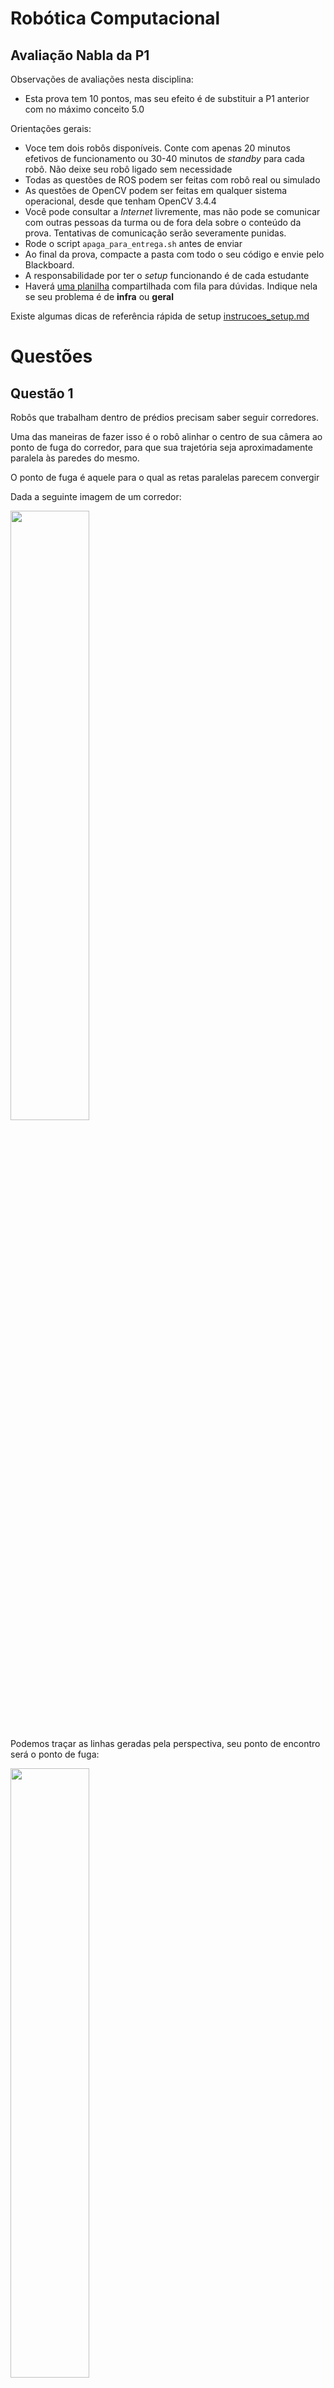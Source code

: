 # Robótica Computacional

## Avaliação Nabla da P1

Observações de avaliações nesta disciplina:
* Esta prova tem 10 pontos, mas seu efeito é de substituir a P1 anterior com no máximo conceito $5.0$

Orientações gerais:
* Voce tem dois robôs disponíveis. Conte com apenas 20 minutos efetivos de funcionamento ou 30-40 minutos de *standby* para cada robô. Não deixe seu robô ligado sem necessidade
* Todas as questões de ROS podem ser feitas com robô real ou simulado
* As questões de OpenCV podem ser feitas em qualquer sistema operacional, desde que tenham OpenCV 3.4.4
* Você pode consultar a *Internet* livremente, mas não pode se comunicar com outras pessoas da turma ou de fora dela sobre o conteúdo da prova. Tentativas de comunicação serão severamente punidas.
* Rode o script `apaga_para_entrega.sh` antes de enviar
* Ao final da prova, compacte a pasta com todo o seu código e envie pelo Blackboard.
* A responsabilidade por ter o *setup* funcionando é de cada estudante
* Haverá [uma planilha](https://docs.google.com/spreadsheets/d/1RTOS66NtEd8PdhTv0O-wmm3N3WhBQXyQx0hY8pWvgog/edit?usp=sharing)  compartilhada com fila para dúvidas. Indique nela se seu problema é de **infra** ou **geral**

Existe algumas dicas de referência rápida de setup [instrucoes_setup.md](instrucoes_setup.md)



# Questões


## Questão 1

Robôs que trabalham dentro de prédios precisam saber seguir corredores.

Uma das maneiras de fazer isso é o robô alinhar o centro de sua câmera ao ponto de fuga do corredor, para que sua trajetória seja aproximadamente paralela às paredes do mesmo.


O ponto de fuga é aquele para o qual as retas paralelas parecem convergir

Dada a seguinte imagem de um corredor:

<img src=media/img_hall.png width=50%>

Podemos traçar as linhas geradas pela perspectiva, seu ponto de encontro será o ponto de fuga:

<img src=media/slide_pf_anotado.png width=50%>


### Revisão: reta passando por dois pontos

<img src=media/retas.png width=50%>

Seja o ponto $A:(a_x, a_y)$ e o ponto $B:(b_x, b_y)$

Queremos encontrar uma reta $r: y = mx + h$ que passa por $A$ e $B$, em que $m$ é o *coeficiente angular* e $h$ é o intercepto ou coeficiente linear da reta.

Temos que:

$m = \frac{\Delta_y}{\Delta_x} = \frac{b_y - a_y}{b_x - a_x}$

Uma vez encontrado o valor de $m$, a substituição a seguir permite encontrar a equação da reta:

$m = \frac{y - a_y}{x - a_x}$

$mx - ma_x = y - a_y$

$mx = y - a_y + ma_x$

$y = mx -ma_x + a_y$

$h = a_y - ma_x$


$y = mx - ma_x + a_y$

### Interseção de duas retas

Temos que na interseção as duas retas se encontram num ponto $(x_i, y_i)$

Sejam as retas $r1: y = m1x + h1$ e $r2: y = m2x + h2$

Vamos encontrar o ponto $x_i$ em que os valores de $y_i$ serão iguais:

$m1x_i + h1 = m2x_i + h2$

$(m1 - m2)x_i = h2 - h1$

$x_i = \frac{h2 - h1}{m1 - m2}$

$y_i = m1x_i + h1$

Pede-se: A partir do ponto para onde convergem as linhas do corredor, marque o ponto de fuga. Você precisa mostrar as retas que vão convergir.

**Sugestão:** 

A partir do coeficiente angular, selecionar uma reta mais à esquerda e uma mais à direita para encontrar a interseção.

Lembre-se de que na OpenCV o eixo y fica **para baixo**, por isso os coeficientes angulares se comportam como na figura abaixo:

<img src=media/coeficientes_m.png width=75%>

Lembre-se de que, no espaço de cores HSV, o vermelho se encontra no início e no fim da escala do componente H. Se você estiver filtrando vermelho em um só dos extremos pode não ter bons resultados


Dicas:
* Lembre-se da aula 2
* Só precisa funcionar **para esta vídeo em particular**, não para quaisquer toranjas
* Não é uma questão de ROS. Trabalhe na pasta `p1_webcam`
* Você pode usar Python 2 ou Python 3 conforme preferir


|Resultado| Conceito| 
|---|---|
| Não executa | 0 |
| Seleciona laranjas corretamente e obtém máscara | 1.0 |
| Conta laranjas | 1.5 |
| Desenha círculo só sobre as maduras | 2.5 | 

Casos intermediários ou omissos da rubrica serão decididos pelo professor.


## Questão 2

Você vai receber uma caixa avermelhada.

Faca um programa que imprime na imagem a distância entre a caixa vermelha e sua webcam.

Você pode assumir que a caixa é mantida sempre na vertical

Assuma que a resolućão da webcam é `640 x 480`  e que a imagem abaixo foi obtida com a caixa a uma distância de 100cm da webcam.

![](caixa_calibracao.png)


|Resultado| Conceito| 
|---|---|
| Não executa | 0 |
| Calcula a distância focal | 0.5 |
| Segmenta a caixa mostrando contoro e calculando altura | 1.5 |
| Imprime distância interativamente  na webcam | 2.5 | 

Casos intermediários ou omissos da rubrica serão decididos pelo professor.



## Questão 3 - ROS

Faça um programa em ROS que realize as seguintes tarefas:

* Sorteia um ângulo $\alpha$

* Gira o robô uma magnitude $\alpha$ no sentido horário

* Faz o robô comećar a andar em frente (em suas coordenadas locais)

* Usa a odometria (tópico `\odom`) para deixar o robô imóvel depois que este andou $1.33m$ em relaćão a sua posićào inicial

|Resultado| Conceito| 
|---|---|
| Não executa | 0 |
| Gira alpha no sentido certo | 1.0 |
|  Recebe odometria | 1.5 |
| Para após andar | 2.5 | 



# Questão 4 - ROS + cv

**Atenćão: você vai usar OpenCV mas não vai trabalhar com imagens de câmera**

Você deve trabalhar no arquivo `le_scan_grafico.py`

O que você deve fazer:
* Leia os dados do *lidar* 
* Represente o robô na coordenada 256,256 da imagem usando um círculo
* Adotando a escala $1 pixel = 2 cm$ desenhe todas as leituras válidas do lidar na imagem
* Traça as retas encontradas usando a transformada de Hough Lines


|Resultado| Conceito| 
|---|---|
| Não executa | 0 |
| Desenha os pontos corretamente | 1.5 |
|  Traça a reta | 2.5 | 

